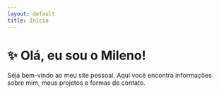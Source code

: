 ```yaml
---
layout: default
title: Início
---
```


# ✨ Olá, eu sou o Mileno!

Seja bem-vindo ao meu site pessoal. Aqui você encontra informações sobre mim, meus projetos e formas de contato.

